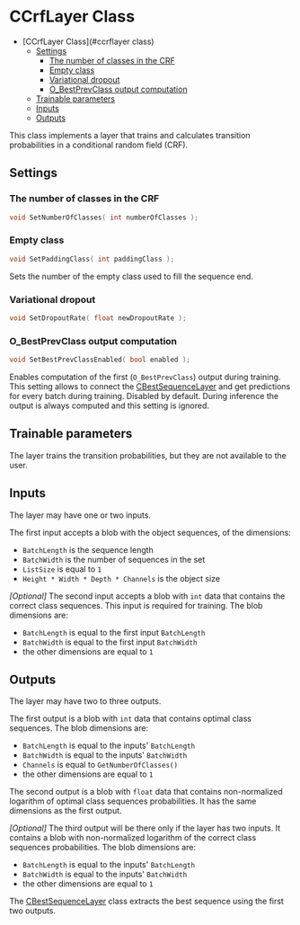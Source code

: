 # CCrfLayer Class

<!-- TOC -->

- [CCrfLayer Class](#ccrflayer class)
    - [Settings](#settings)
        - [The number of classes in the CRF](#the-number-of-classes-in-the-crf)
        - [Empty class](#empty-class)
        - [Variational dropout](#variational-dropout)
        - [O_BestPrevClass output computation](#O_BestPrevClass-output-computation)
    - [Trainable parameters](#trainable-parameters)
    - [Inputs](#inputs)
    - [Outputs](#outputs)

<!-- /TOC -->

This class implements a layer that trains and calculates transition probabilities in a conditional random field (CRF).

## Settings

### The number of classes in the CRF

```c++
void SetNumberOfClasses( int numberOfClasses );
```

### Empty class

```c++
void SetPaddingClass( int paddingClass );
```

Sets the number of the empty class used to fill the sequence end.

### Variational dropout

```c++
void SetDropoutRate( float newDropoutRate );
```

### O_BestPrevClass output computation

```c++
void SetBestPrevClassEnabled( bool enabled );
```

Enables computation of the first (`O_BestPrevClass`) output during training.
This setting allows to connect the [CBestSequenceLayer](BestSequenceLayer.md) and get predictions for every batch during training.
Disabled by default.
During inference the output is always computed and this setting is ignored.

## Trainable parameters

The layer trains the transition probabilities, but they are not available to the user.

## Inputs

The layer may have one or two inputs.

The first input accepts a blob with the object sequences, of the dimensions:

- `BatchLength` is the sequence length
- `BatchWidth` is the number of sequences in the set
- `ListSize` is equal to `1`
- `Height * Width * Depth * Channels` is the object size

*[Optional]* The second input accepts a blob with `int` data that contains the correct class sequences. This input is required for training. The blob dimensions are:

- `BatchLength` is equal to the first input `BatchLength`
- `BatchWidth` is equal to the first input `BatchWidth`
- the other dimensions are equal to `1`

## Outputs

The layer may have two to three outputs.

The first output is a blob with `int` data that contains optimal class sequences. The blob dimensions are:

- `BatchLength` is equal to the inputs' `BatchLength`
- `BatchWidth` is equal to the inputs' `BatchWidth`
- `Channels` is equal to `GetNumberOfClasses()`
- the other dimensions are equal to `1`

The second output is a blob with `float` data that contains non-normalized logarithm of optimal class sequences probabilities. It has the same dimensions as the first output.

*[Optional]* The third output will be there only if the layer has two inputs. It contains a blob with non-normalized logarithm of the correct class sequences probabilities. The blob dimensions are:

- `BatchLength` is equal to the inputs' `BatchLength`
- `BatchWidth` is equal to the inputs' `BatchWidth`
- the other dimensions are equal to `1`

The [CBestSequenceLayer](BestSequenceLayer.md) class extracts the best sequence using the first two outputs.
